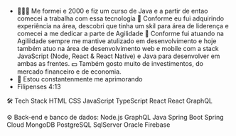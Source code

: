 - 👨🏻‍💻 Me formei e 2000 e fiz um curso de Java e a partir de entao comecei a trabalha com essa tecnologia 
💚   Conforme eu fui adquirindo experiência na área, descobri que tinha um skil para área de liderença e comecei a me dedicar a parte de Agilidade
🚀   Conforme fui atuando na Agilildade sempre me mantive atulizado em desenvolvimento e hoje também atuo na área de desenvolvimento web e mobile com a stack   JavaScript (Node, React & React Native) e Java para desenvolver em ambas as frentes.
💵   Também gosto muito de investimentos, do mercado financeiro e de economia.
- 🌱 Estou constantenmente me aprimorando
- Filipenses 4:13

<!---
fgurgell50/fgurgell50 is a ✨ special ✨ repository because its `README.md` (this file) appears on your GitHub profile.
You can click the Preview link to take a look at your changes.
--->

🛠  Tech Stack
HTML CSS JavaScript TypeScript React React GraphQL

⚙️  Back-end e banco de dados:
Node.js GraphQL Java Spring Boot Spring Cloud MongoDB PostgreSQL SqlServer Oracle Firebase
